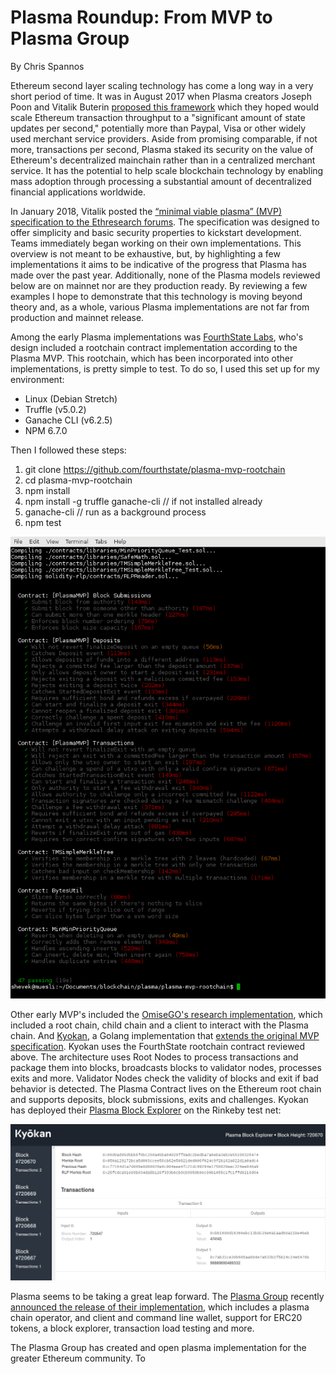 # Plasma Roundup: From MVP to Plasma Group
By Chris Spannos

Ethereum second layer scaling technology has come a long way in a very short period of time. It was in August 2017 when Plasma creators Joseph Poon and Vitalik Buterin [proposed this framework](https://plasma.io/plasma.pdf) which they hoped would scale Ethereum transaction throughput to a "significant amount of state updates per second," potentially more than Paypal, Visa or other widely used merchant service providers. Aside from promising comparable, if not more, transactions per second, Plasma staked its security on the value of Ethereum's decentralized mainchain rather than in a centralized merchant service. It has the potential to help scale blockchain technology by enabling mass adoption through processing a substantial amount of decentralized financial applications worldwide.

In January 2018, Vitalik posted the [“minimal viable plasma” (MVP) specification to the Ethresearch forums](https://ethresear.ch/t/minimal-viable-plasma/426). The specification was designed to offer simplicity and basic security properties to kickstart development. Teams immediately began working on their own implementations. This overview is not meant to be exhaustive, but, by highlighting a few implementations it aims to be indicative of the progress that Plasma has made over the past year. Additionally, none of the Plasma models reviewed below are on mainnet nor are they production ready. By reviewing a few examples I hope to demonstrate that this technology is moving beyond theory and, as a whole, various Plasma implementations are not far from production and mainnet release.     

Among the early Plasma implementations was [FourthState Labs](https://github.com/FourthState/plasma-mvp-rootchain), who's design included a rootchain contract implementation according to the Plasma MVP. This rootchain, which has been incorporated into other implementations, is pretty simple to test. To do so, I used this set up for my environment:

* Linux (Debian Stretch)
* Truffle (v5.0.2)
* Ganache CLI (v6.2.5)
* NPM 6.7.0

Then I followed these steps:

1. git clone https://github.com/fourthstate/plasma-mvp-rootchain
2. cd plasma-mvp-rootchain
3. npm install
4. npm install -g truffle ganache-cli // if not installed already
5. ganache-cli // run as a background process
6. npm test

![FourthState tests](/images-for-article/Fourth-Estate/fourth-estate.png)

Other early MVP's included the [OmiseGO's research implementation](https://github.com/omisego/plasma-mvp), which included a root chain, child chain and a client to interact with the Plasma chain. And [Kyokan](https://github.com/kyokan/plasma), a Golang implementation that [extends the original MVP specification](https://kauri.io/article/7f9e1c04f3964016806becc33003bdf3/v4/minimum-viable-plasma-the-kyokan-implementation). Kyokan uses the FourthState rootchain contract reviewed above. The architecture uses Root Nodes to process transactions and package them into blocks, broadcasts blocks to validator nodes, processes exits and more. Validator Nodes check the validity of blocks and exit if bad behavior is detected. The Plasma Contract lives on the Ethereum root chain and supports deposits, block submissions, exits and challenges. Kyokan has deployed their [Plasma Block Explorer](https://explorer.kyokan.io/) on the Rinkeby test net:

![Kyokan Block Explorer](/images-for-article/Kyokan/kyokan-block-explorer.png)

Plasma seems to be taking a great leap forward. The [Plasma Group](https://plasma.group/) recently [announced the release of their implementation](https://medium.com/plasma-group/plasma-spec-9d98d0f2fccf), which includes a plasma chain operator, and client and command line wallet, support for ERC20 tokens, a block explorer, transaction load testing and more.

The Plasma Group has created and open plasma implementation for the greater Ethereum community. To
